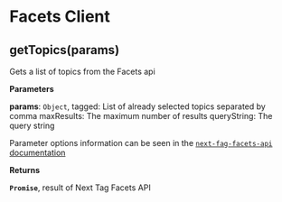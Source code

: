 # Facets Client
## getTopics(params)

Gets a list of topics from the Facets api

**Parameters**

**params**: `Object`,
	tagged: List of already selected topics separated by comma
	maxResults: The maximum number of results
	queryString: The query string

Parameter options information can be seen in the [`next-fag-facets-api` documentation](https://github.com/Financial-Times/next-tag-facets-api#usage)

**Returns**

**`Promise`**, result of Next Tag Facets API
